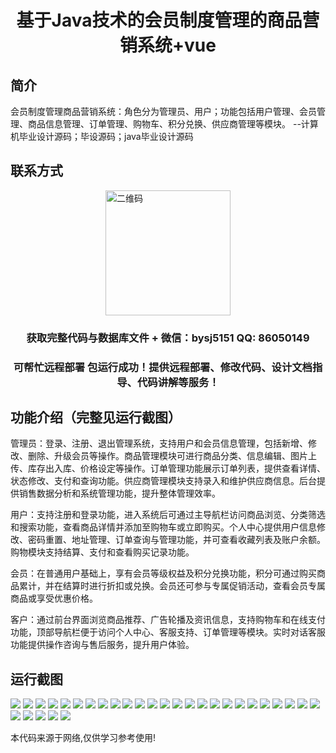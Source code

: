 <p><h1 align="center">基于Java技术的会员制度管理的商品营销系统+vue</h1></p>

## 简介
会员制度管理商品营销系统：角色分为管理员、用户；功能包括用户管理、会员管理、商品信息管理、订单管理、购物车、积分兑换、供应商管理等模块。    --计算机毕业设计源码；毕设源码；java毕业设计源码


## 联系方式
<img src="https://bs-1329754181.cos.ap-shanghai.myqcloud.com/wx.jpg" alt="二维码" style="display: block; margin: 0 auto;" width="200px">
<p><h3 align="center">获取完整代码与数据库文件 + 微信：bysj5151 QQ: 86050149</h3></p>
<p><h3 align="center">可帮忙远程部署 包运行成功！提供远程部署、修改代码、设计文档指导、代码讲解等服务！</h3></p>

## 功能介绍（完整见运行截图）
管理员：登录、注册、退出管理系统，支持用户和会员信息管理，包括新增、修改、删除、升级会员等操作。商品管理模块可进行商品分类、信息编辑、图片上传、库存出入库、价格设定等操作。订单管理功能展示订单列表，提供查看详情、状态修改、支付和查询功能。供应商管理模块支持录入和维护供应商信息。后台提供销售数据分析和系统管理功能，提升整体管理效率。

用户：支持注册和登录功能，进入系统后可通过主导航栏访问商品浏览、分类筛选和搜索功能，查看商品详情并添加至购物车或立即购买。个人中心提供用户信息修改、密码重置、地址管理、订单查询与管理功能，并可查看收藏列表及账户余额。购物模块支持结算、支付和查看购买记录功能。

会员：在普通用户基础上，享有会员等级权益及积分兑换功能，积分可通过购买商品累计，并在结算时进行折扣或兑换。会员还可参与专属促销活动，查看会员专属商品或享受优惠价格。

客户：通过前台界面浏览商品推荐、广告轮播及资讯信息，支持购物车和在线支付功能，顶部导航栏便于访问个人中心、客服支持、订单管理等模块。实时对话客服功能提供操作咨询与售后服务，提升用户体验。


## 运行截图
![](https://bs-1329754181.cos.ap-shanghai.myqcloud.com/ssm/MemberManagementSystem/img/001.jpg)
![](https://bs-1329754181.cos.ap-shanghai.myqcloud.com/ssm/MemberManagementSystem/img/002.jpg)
![](https://bs-1329754181.cos.ap-shanghai.myqcloud.com/ssm/MemberManagementSystem/img/003.jpg)
![](https://bs-1329754181.cos.ap-shanghai.myqcloud.com/ssm/MemberManagementSystem/img/004.jpg)
![](https://bs-1329754181.cos.ap-shanghai.myqcloud.com/ssm/MemberManagementSystem/img/005.jpg)
![](https://bs-1329754181.cos.ap-shanghai.myqcloud.com/ssm/MemberManagementSystem/img/006.jpg)
![](https://bs-1329754181.cos.ap-shanghai.myqcloud.com/ssm/MemberManagementSystem/img/007.jpg)
![](https://bs-1329754181.cos.ap-shanghai.myqcloud.com/ssm/MemberManagementSystem/img/008.jpg)
![](https://bs-1329754181.cos.ap-shanghai.myqcloud.com/ssm/MemberManagementSystem/img/009.jpg)
![](https://bs-1329754181.cos.ap-shanghai.myqcloud.com/ssm/MemberManagementSystem/img/010.jpg)
![](https://bs-1329754181.cos.ap-shanghai.myqcloud.com/ssm/MemberManagementSystem/img/011.jpg)
![](https://bs-1329754181.cos.ap-shanghai.myqcloud.com/ssm/MemberManagementSystem/img/012.jpg)
![](https://bs-1329754181.cos.ap-shanghai.myqcloud.com/ssm/MemberManagementSystem/img/013.jpg)
![](https://bs-1329754181.cos.ap-shanghai.myqcloud.com/ssm/MemberManagementSystem/img/014.jpg)
![](https://bs-1329754181.cos.ap-shanghai.myqcloud.com/ssm/MemberManagementSystem/img/015.jpg)
![](https://bs-1329754181.cos.ap-shanghai.myqcloud.com/ssm/MemberManagementSystem/img/016.jpg)
![](https://bs-1329754181.cos.ap-shanghai.myqcloud.com/ssm/MemberManagementSystem/img/017.jpg)
![](https://bs-1329754181.cos.ap-shanghai.myqcloud.com/ssm/MemberManagementSystem/img/018.jpg)
![](https://bs-1329754181.cos.ap-shanghai.myqcloud.com/ssm/MemberManagementSystem/img/019.jpg)
![](https://bs-1329754181.cos.ap-shanghai.myqcloud.com/ssm/MemberManagementSystem/img/020.jpg)
![](https://bs-1329754181.cos.ap-shanghai.myqcloud.com/ssm/MemberManagementSystem/img/021.jpg)
![](https://bs-1329754181.cos.ap-shanghai.myqcloud.com/ssm/MemberManagementSystem/img/022.jpg)
![](https://bs-1329754181.cos.ap-shanghai.myqcloud.com/ssm/MemberManagementSystem/img/023.jpg)
![](https://bs-1329754181.cos.ap-shanghai.myqcloud.com/ssm/MemberManagementSystem/img/024.jpg)
![](https://bs-1329754181.cos.ap-shanghai.myqcloud.com/ssm/MemberManagementSystem/img/025.jpg)
![](https://bs-1329754181.cos.ap-shanghai.myqcloud.com/ssm/MemberManagementSystem/img/026.jpg)
![](https://bs-1329754181.cos.ap-shanghai.myqcloud.com/ssm/MemberManagementSystem/img/027.jpg)
![](https://bs-1329754181.cos.ap-shanghai.myqcloud.com/ssm/MemberManagementSystem/img/028.jpg)
![](https://bs-1329754181.cos.ap-shanghai.myqcloud.com/ssm/MemberManagementSystem/img/029.jpg)
![](https://bs-1329754181.cos.ap-shanghai.myqcloud.com/ssm/MemberManagementSystem/img/030.jpg)

<p>本代码来源于网络,仅供学习参考使用!</p>
